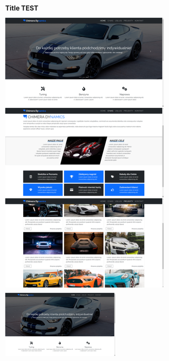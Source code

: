 ## Title TEST

![first image](./img/README_images/readme_img_01.png)
![second image](./img/README_images/readme_img_02.png)
![third image](./img/README_images/readme_img_03.png)

<img src="./img/README_images/readme_img_01.png" width="350px" height="200px"></img>